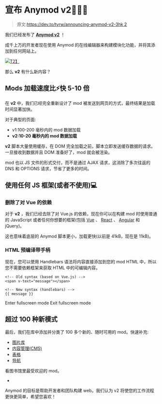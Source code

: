 # 宣布 Anymod v2🎉🎉🎉

> 原文:[https://dev.to/tyrw/announcing-anymod-v2-3hk 2](https://dev.to/tyrw/announcing-anymod-v2--3hk2)

我们已经发布了 **[Anymod v2](https://anymod.com)** ！

成千上万的开发者现在使用 Anymod 的在线编辑器来构建模块化功能，并将其添加到任何网站上。

[![](../Images/c9d2f5fbc7d8b6dc06e22c8c0cea4d25.png)T2】](https://res.cloudinary.com/practicaldev/image/fetch/s--DBhk2HZK--/c_limit%2Cf_auto%2Cfl_progressive%2Cq_66%2Cw_880/https://res.cloudinary.com/component/image/upload/b_rgb:1f2223%2Cc_pad%2Ch_250%2Cw_600/v1540832245/landing_uq0qgl.gif)

那么 **v2** 有什么新内容？

## Mods 加载速度比⚡快 5-10 倍

在 **v2** 中，我们已经完全重新设计了 mod 被发送到网页的方式，最终结果是加载时间显著加快。

对于典型的页面:

*   v1:100-200 毫秒内的 mod 数据加载
*   **v2:10-20 毫秒内的 mod 数据加载**

**v2** 脚本大量使用缓存，在 DOM 完全加载之前，脚本立即发送缓存数据的请求。一旦接收到数据并且 DOM 准备好了，mod 就会被渲染。

mod 也以 JS 文件的形式交付，而不是通过 AJAX 请求，这消除了多次往返的 DNS 和 OPTIONS 请求，节省了更多的时间。

## 使用任何 JS 框架(或者不使用)💻

### 删除了对 Vue 的依赖

对于 **v2** ，我们已经去除了对 Vue.js 的依赖，现在你可以在构建 mod 时使用普通的 JavaScript 或者任何你想要的框架(包括 [Vue](https://guide.anymod.com/examples/vue.html) 、 [React](https://guide.anymod.com/examples/react.html) 、 [Angular](https://guide.anymod.com/guide/angular.html) 和 jQuery)。

这也意味着底层的 Anymod 脚本更小，加载更快(以前是 41kB，现在是 11kB)。

### HTML 预编译带手柄

现在，您可以使用 Handlebars 语法将内容直接添加到您的 mod HTML 中，所以您不需要依赖框架来获取 HTML 中的可编辑内容。

```
<!-- Old syntax (based on Vue.js) -->
<span v-text="message"></span>

<!-- New syntax (handlebars) -->
{{ message }} 
```

Enter fullscreen mode Exit fullscreen mode

## 超过 100 种新模式

最后，我们在库中添加并分类了 100 多个新的、随时可用的 mod。快速补充:

*   [图片库](https://anymod.com/library?tag=gallery)
*   [内容管理(CMS)](https://anymod.com/library?tag=content)
*   [表格](https://anymod.com/library?tag=form)
*   [导航](https://anymod.com/library?tag=navigation)

看图书馆里最受欢迎的 mod。

-

Anymod 的目标是帮助开发者和团队构建 web。我们认为 v2 将使您的工作流程更快更简单，希望您喜欢！